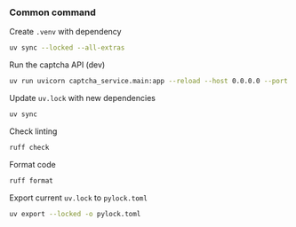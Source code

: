 ### Common command

Create `.venv` with dependency
```sh
uv sync --locked --all-extras
```

Run the captcha API (dev)
```sh
uv run uvicorn captcha_service.main:app --reload --host 0.0.0.0 --port 8000
```

Update `uv.lock` with new dependencies
```sh
uv sync
```

Check linting
```sh
ruff check
```

Format code
```sh
ruff format
```

Export current `uv.lock` to `pylock.toml`
```sh
uv export --locked -o pylock.toml
```

